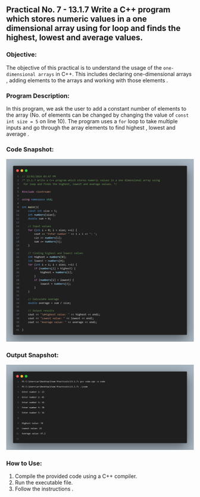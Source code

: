 ## Practical No. 7 - 13.1.7 Write a C++ program which stores numeric values in a one dimensional array using for loop and finds the highest, lowest and average values.


### Objective:
The objective of this practical is to understand the usage of the `one-dimensional arrays` in C++.
This includes declaring one-dimensional arrays , adding elements to the arrays and working with those elements .

### Program Description:
In this program, we ask the user to add a constant number of elements to the array (No. of elements can be changed by changing the value of `const int size = 5` on line 10). The program uses a `for` loop to  take multiple inputs and go through the array elements to find highest , lowest and average .

### Code Snapshot:
![Code Snapshot](code-snap.png)

### Output Snapshot:
![Output Snapshot](output-snap.png)

### How to Use:
1. Compile the provided code using a C++ compiler.
2. Run the executable file.
3. Follow the instructions .